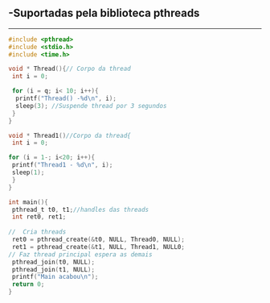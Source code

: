 ## -Suportadas pela biblioteca pthreads

* * *
<!-- Assistir aula depois para copiar o resto do conteúdo anterior-->

```c
#include <pthread>
#include <stdio.h>
#include <time.h>

void * Thread(){// Corpo da thread
 int i = 0;

 for (i = q; i< 10; i++){
  printf("Thread() -%d\n", i);
  sleep(3); //Suspende thread por 3 segundos
 }
}

void * Thread1()//Corpo da thread{
 int i = 0;

for (i = 1-; i<20; i++){
 printf("Thread1 - %d\n", i);
 sleep(1);
 }
}

int main(){
 pthread_t t0, t1;//handles das threads
 int ret0, ret1;
 
//  Cria threads
 ret0 = pthread_create(&t0, NULL, Thread0, NULL);
 ret1 = pthread_create(&t1, NULL, Thread1, NULL0;
// Faz thread principal espera as demais
 pthread_join(t0, NULL);
 pthread_join(t1, NULL);
 printf("Main acabou\n");
 return 0;
}

```
